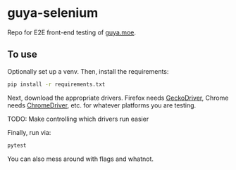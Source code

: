 # guya-selenium

Repo for E2E front-end testing of [guya.moe](https://guya.moe).

## To use

Optionally set up a venv. Then, install the requirements:

```bash
pip install -r requirements.txt
```

Next, download the appropriate drivers. Firefox needs [GeckoDriver](https://github.com/mozilla/geckodriver/releases),
Chrome needs [ChromeDriver](https://sites.google.com/a/chromium.org/chromedriver/downloads), etc. for whatever platforms you are testing.

TODO: Make controlling which drivers run easier

Finally, run via:

```bash
pytest
```

You can also mess around with flags and whatnot.

